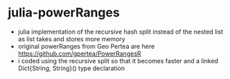 # julia-powerRanges

- julia implementation of the recursive hash split instead of the nested list as list takes and stores more memory
- original powerRanges from Geo Pertea are here https://github.com/gpertea/PowerRangesR
- i coded using the recursive split so that it becomes faster and a linked Dict{String, String}() type declaration


